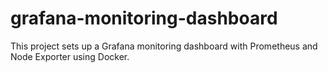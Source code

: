 # grafana-monitoring-dashboard
This project sets up a Grafana monitoring dashboard with Prometheus and Node Exporter using Docker.
